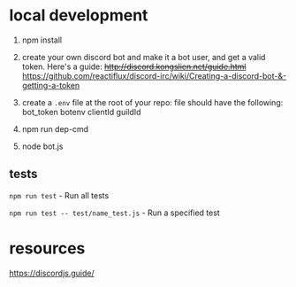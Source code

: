 # local development
1. npm install
2. create your own discord bot and make it a bot user, and get a valid token.   Here's a guide: ~~http://discord.kongslien.net/guide.html~~ https://github.com/reactiflux/discord-irc/wiki/Creating-a-discord-bot-&-getting-a-token
3. create a ```.env``` file at the root of your repo:
file should have the following:  
    bot_token
    botenv
    clientId
    guildId

4. npm run dep-cmd
5. node bot.js

## tests
`npm run test` - Run all tests

`npm run test -- test/name_test.js` - Run a specified test


# resources
https://discordjs.guide/